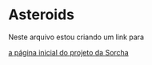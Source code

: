 # Asteroids
<!DOCTYPE html>
<html lang="en-US">
 <head>
  <meta charset="utf-8">
  <meta name="viewport" content="widht=device-widht">
 </head>
  <body>
<p>Neste arquivo estou criando um link para</p>
  <a 
    href="https://www.github.com/Silky-number8/Asteroids/tree/main/links/"
    title="A página inicial do projeto da Sorcha"/>
<p>a página inicial do projeto da Sorcha</p>
  </a>
  </body>
</html>
